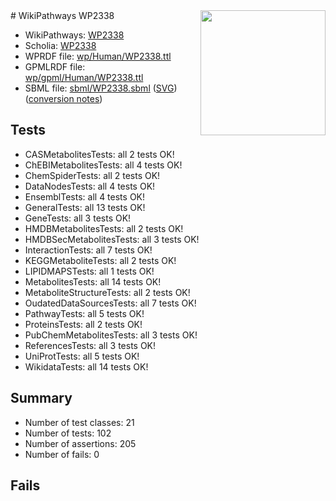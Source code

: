 <img style="float: right; width: 200px" src="../logo.png" />
# WikiPathways WP2338

* WikiPathways: [WP2338](https://identifiers.org/wikipathways:WP2338)
* Scholia: [WP2338](https://scholia.toolforge.org/wikipathways/WP2338)
* WPRDF file: [wp/Human/WP2338.ttl](../wp/Human/WP2338.ttl)
* GPMLRDF file: [wp/gpml/Human/WP2338.ttl](../wp/gpml/Human/WP2338.ttl)
* SBML file: [sbml/WP2338.sbml](../sbml/WP2338.sbml) ([SVG](../sbml/WP2338.svg)) ([conversion notes](../sbml/WP2338.txt))

## Tests
* CASMetabolitesTests: all 2 tests OK!
* ChEBIMetabolitesTests: all 4 tests OK!
* ChemSpiderTests: all 2 tests OK!
* DataNodesTests: all 4 tests OK!
* EnsemblTests: all 4 tests OK!
* GeneralTests: all 13 tests OK!
* GeneTests: all 3 tests OK!
* HMDBMetabolitesTests: all 2 tests OK!
* HMDBSecMetabolitesTests: all 3 tests OK!
* InteractionTests: all 7 tests OK!
* KEGGMetaboliteTests: all 2 tests OK!
* LIPIDMAPSTests: all 1 tests OK!
* MetabolitesTests: all 14 tests OK!
* MetaboliteStructureTests: all 2 tests OK!
* OudatedDataSourcesTests: all 7 tests OK!
* PathwayTests: all 5 tests OK!
* ProteinsTests: all 2 tests OK!
* PubChemMetabolitesTests: all 3 tests OK!
* ReferencesTests: all 3 tests OK!
* UniProtTests: all 5 tests OK!
* WikidataTests: all 14 tests OK!


## Summary

* Number of test classes: 21
* Number of tests: 102
* Number of assertions: 205
* Number of fails: 0

## Fails

